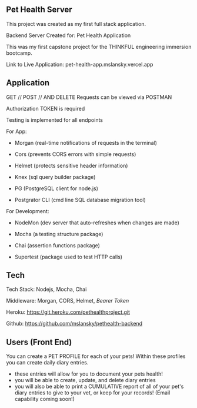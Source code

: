 ## Pet Health Server
This project was created as my first full stack application.

Backend Server Created for: Pet Health Application

This was my first capstone project for the THINKFUL engineering immersion bootcamp. 

Link to Live Application: pet-health-app.mslansky.vercel.app

## Application
GET // POST // AND DELETE Requests can be viewed via POSTMAN

Authorization TOKEN is required 

Testing is implemented for all endpoints

For App:

- Morgan (real-time notifications of requests in the terminal)

- Cors (prevents CORS errors with simple requests)

- Helmet (protects sensitive header information)

- Knex (sql query builder package)

- PG (PostgreSQL client for node.js)

- Postgrator CLI (cmd line SQL database migration tool)

For Development:

- NodeMon (dev server that auto-refreshes when changes are made)

- Mocha (a testing structure package)

- Chai (assertion functions package)

- Supertest (package used to test HTTP calls)


## Tech
Tech Stack: Nodejs, Mocha, Chai

Middleware: Morgan, CORS, Helmet, *Bearer Token*

Heroku: https://git.heroku.com/pethealthproject.git

Github: https://github.com/mslansky/pethealth-backend



## Users (Front End)
You can create a PET PROFILE for each of your pets! Within these profiles you can create daily diary entries.
- these entries will allow for you to document your pets health! 
- you will be able to create, update, and delete diary entries
- you will also be able to print a CUMULATIVE report of all of your pet's diary entries to give to your vet, or keep for your records!
(Email capability coming soon!)